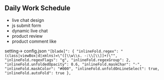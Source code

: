 ## Daily Work Schedule
* live chat design
* js submit form
* dynamic live chat
* product review
* product comment like

setting-> config.json
``"[blade]": {
        "inlineFold.regex": "(class|viewBox|d|xmlns)=\"([\\w\\s. -:\\[\\]]+)\"",
        "inlineFold.regexFlags": "g",
        "inlineFold.regexGroup": 2,
        "inlineFold.unfoldedOpacity": 0.6,
        "inlineFold.maskChar": "◦",
        "inlineFold.maskColor": "#000",
        "inlineFold.unfoldOnLineSelect": true,
        "inlineFold.autoFold": true
},
``
